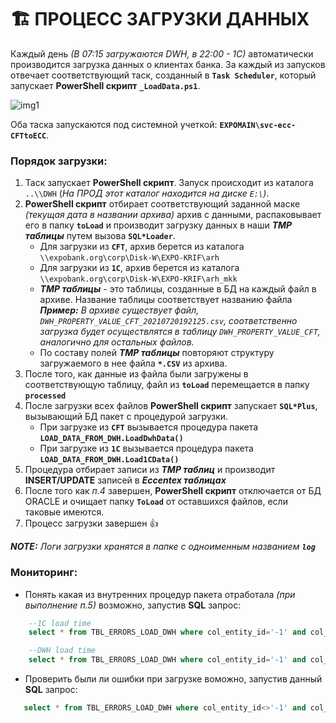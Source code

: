 # 🏗️ ПРОЦЕСС ЗАГРУЗКИ ДАННЫХ

  Каждый день _(В 07:15 загружаются DWH, в 22:00 - 1С)_ автоматически производится загрузка данных о клиентах банка. За каждый из запусков отвечает соответствующий таск, созданный в **`Task Scheduler`**, который запускает **PowerShell скрипт** **`_LoadData.ps1`**.

  ![img1](https://github.com/CrappyCodeMaker/ECCENTEX-KNOWLEGE/blob/main/Content/9%20Delivery/9.3%20Load%20from%20CSV/IMG/1.png?raw=true)

  Оба таска запускаются под системной учеткой: **`EXPOMAIN\svc-ecc-CFTtoECC`**.

### Порядок загрузки:

  1. Таск запускает **PowerShell скрипт**. Запуск происходит из каталога `..\\DWH` (_На ПРОД этот каталог находится на диске `E:\`)_.
  2. **PowerShell скрипт** отбирает соответствующий заданной маске _(текущая дата в названии архива)_ архив с данными, распаковывает его в папку **`toLoad`** и производит загрузку данных в наши **_TMP таблицы_** путем вызова **`SQL*Loader`**.
      * Для загрузки из **`CFT`**, архив берется из каталога `\\expobank.org\corp\Disk-W\EXPO-KRIF\arh`
      * Для загрузки из **`1С`**, архив берется из каталога `\\expobank.org\corp\Disk-W\EXPO-KRIF\arh_mkk`
      * **_TMP таблицы_** - это таблицы, созданные в БД на каждый файл в архиве. Название таблицы соответствует названию файла
      **_Пример:_** _В архиве существует файл, `DWH_PROPERTY_VALUE_CFT_20210720192125.csv`, соответственно загрузка будет осуществлятся в таблицу `DWH_PROPERTY_VALUE_CFT`, аналогично для остальных файлов._
      * По составу полей **_TMP таблицы_** повторяют структуру загружаемого в нее файла **`*.CSV`** из архива.
  3. После того, как данные из файла были загружены в соответствующую таблицу, файл из **`toLoad`** перемещается в папку **`processed`**
  4. После загрузки всех файлов **PowerShell скрипт** запускает **`SQL*Plus`**, вызывающий БД пакет с процедурой загрузки.
      * При загрузке из **`CFT`** вызывается процедура пакета **`LOAD_DATA_FROM_DWH.LoadDwhData()`**
      * При загрузке из **`1C`** вызывается процедура пакета **`LOAD_DATA_FROM_DWH.Load1CData()`**
  5. Процедура отбирает записи из **_TMP таблиц_** и производит **INSERT/UPDATE** записей в **_Eccentex таблицах_**
  6. После того как _п.4_ завершен, **PowerShell скрипт** отключается от БД ORACLE и очищает папку **`ToLoad`** от оставшихся файлов, если таковые имеются.
  7. Процесс загрузки завершен 👍

  **_NOTE:_** _Логи загрузки хранятся в папке с одноименным названием **`log`**_

### Мониторинг:

  * Понять какая из внутренних процедур пакета отработала _(при выполнение п.5)_ возможно, запустив **SQL** запрос:
```SQL
    --1C load time
    select * from TBL_ERRORS_LOAD_DWH where col_entity_id='-1' and col_error like '1C%' order by col_created desc;

    --DWH load time
    select * from TBL_ERRORS_LOAD_DWH where col_entity_id='-1' and col_error like 'DWH%' order by col_created desc;
```

 * Проверить были ли ошибки при загрузке воможно, запустив данный **SQL** запрос:
 ```SQL
    select * from TBL_ERRORS_LOAD_DWH where col_entity_id<>'-1' and col_error not like '%not found%' order by col_created desc
 ```